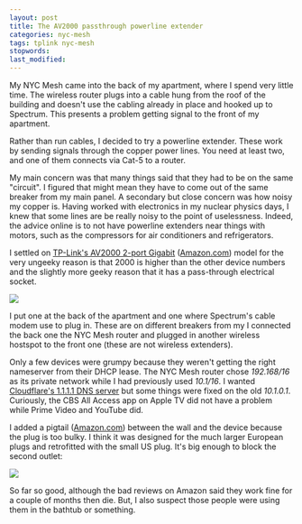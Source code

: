 ```yaml
---
layout: post
title: The AV2000 passthrough powerline extender
categories: nyc-mesh
tags: tplink nyc-mesh
stopwords:
last_modified:
---
```


My NYC Mesh came into the back of my apartment, where I spend very
little time. The wireless router plugs into a cable hung from the roof
of the building and doesn't use the cabling already in place and
hooked up to Spectrum. This presents a problem getting signal to the
front of my apartment.

Rather than run cables, I decided to try a powerline extender. These
work by sending signals through the copper power lines. You need at least
two, and one of them connects via Cat-5 to a router.

My main concern was that many things said that they had to be on the
same "circuit". I figured that might mean they have to come out of the
same breaker from my main panel. A secondary but close concern was how
noisy my copper is. Having worked with electronics in my nuclear
physics days, I knew that some lines are be really noisy to the point
of uselessness. Indeed, the advice online is to not have powerline
extenders near things with motors, such as the compressors for air
conditioners and refrigerators.

I settled on [TP-Link's AV2000 2-port Gigabit](https://www.tp-link.com/us/home-networking/powerline/tl-pa9020p-kit/)
([Amazon.com](https://www.amazon.com/gp/product/B01H74VKZU/ref=as_li_tl?ie=UTF8&amp;camp=1789&amp;creative=9325&amp;creativeASIN=B01H74VKZU&amp;linkCode=as2&amp;tag=hashbang09-20&amp;linkId=0c9d02ee0a53d6fc080a777a725307a4))
model for the very ungeeky reason is that 2000 is higher than the other
device numbers and the slightly more geeky reason that it has a pass-through
electrical socket.

<a target="_blank" href="https://www.amazon.com/gp/product/B01H74VKZU/ref=as_li_tl?ie=UTF8&camp=1789&creative=9325&creativeASIN=B01H74VKZU&linkCode=as2&tag=hashbang09-20&linkId=0c9d02ee0a53d6fc080a777a725307a4"><img class="center" border="0" src="//ws-na.amazon-adsystem.com/widgets/q?_encoding=UTF8&MarketPlace=US&ASIN=B01H74VKZU&ServiceVersion=20070822&ID=AsinImage&WS=1&Format=_SL250_&tag=hashbang09-20" ></a><img src="//ir-na.amazon-adsystem.com/e/ir?t=hashbang09-20&l=am2&o=1&a=B01H74VKZU" width="1" height="1" border="0" alt="" style="border:none !important; margin:0px !important;" />

I put one at the back of the apartment and one where Spectrum's cable
modem use to plug in. These are on different breakers from my I connected the back one the NYC Mesh router and
plugged in another wireless hostspot to the front one (these are not
wireless extenders).

Only a few devices were grumpy because they weren't getting the right
nameserver from their DHCP lease. The NYC Mesh router chose
*192.168/16* as its private network while I had previously used
*10.1/16*. I wanted [Cloudflare's 1.1.1.1 DNS server](https://blog.cloudflare.com/announcing-1111/) but some things
were fixed on the old *10.1.0.1*. Curiously, the CBS All Access app on
Apple TV did not have a problem while Prime Video and YouTube did.

I added a pigtail ([Amazon.com](https://www.amazon.com/gp/product/B07F2H1Q9F/ref=as_li_tl?ie=UTF8&camp=1789&creative=9325&creativeASIN=B07F2H1Q9F&linkCode=as2&tag=hashbang09-20&linkId=ec4b245ed044761c91a9b8d3adf00119)) between the wall and the device because the plug is
too bulky. I think it was designed for the much larger European plugs
and retrofitted with the small US plug. It's big enough to block the second outlet:

<a target="_blank"  href="https://www.amazon.com/gp/product/B07F2H1Q9F/ref=as_li_tl?ie=UTF8&camp=1789&creative=9325&creativeASIN=B07F2H1Q9F&linkCode=as2&tag=hashbang09-20&linkId=ec4b245ed044761c91a9b8d3adf00119"><img class="center" border="0" src="//ws-na.amazon-adsystem.com/widgets/q?_encoding=UTF8&MarketPlace=US&ASIN=B07F2H1Q9F&ServiceVersion=20070822&ID=AsinImage&WS=1&Format=_SL250_&tag=hashbang09-20" ></a><img src="//ir-na.amazon-adsystem.com/e/ir?t=hashbang09-20&l=am2&o=1&a=B07F2H1Q9F" width="1" height="1" border="0" alt="" style="border:none !important; margin:0px !important;" />

So far so good, although the bad reviews on Amazon said they work fine
for a couple of months then die. But, I also suspect those people were using
them in the bathtub or something.
